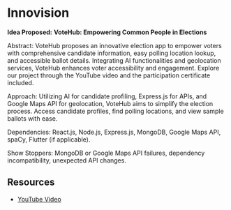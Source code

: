 # Innovision

**Idea Proposed:**
**VoteHub: Empowering Common People in Elections**

Abstract: VoteHub proposes an innovative election app to empower voters with comprehensive candidate information, easy polling location lookup, and accessible ballot details. Integrating AI functionalities and geolocation services, VoteHub enhances voter accessibility and engagement. Explore our project through the YouTube video and the participation certificate included.

Approach: Utilizing AI for candidate profiling, Express.js for APIs, and Google Maps API for geolocation, VoteHub aims to simplify the election process. Access candidate profiles, find polling locations, and view sample ballots with ease.

Dependencies: React.js, Node.js, Express.js, MongoDB, Google Maps API, spaCy, Flutter (if applicable).

Show Stoppers: MongoDB or Google Maps API failures, dependency incompatibility, unexpected API changes.

## Resources
- [YouTube Video](https://www.youtube.com/watch?v=J0OMgOCcH5E&t=15s)
